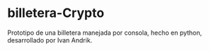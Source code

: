 # billetera-Crypto
Prototipo de una billetera manejada por consola, hecho en python, desarrollado por Ivan Andrik.
